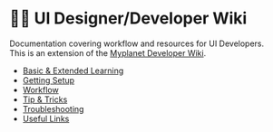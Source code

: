 # 🧑‍💻 UI Designer/Developer Wiki
Documentation covering workflow and resources for UI Developers.<br>
This is an extension of the [Myplanet Developer Wiki].

* [Basic & Extended Learning](learning/learning.md)
* [Getting Setup](setup.md)
* [Workflow](workflow.md)
* [Tip & Tricks](tips.md)
* [Troubleshooting](troubleshooting.md)
* [Useful Links](usefulLinks.md)


[Intro Course Notes]: https://github.com/myplanetdigital/dev-docs/blob/master/Practice%20Areas/Front-End/Udemy%20Web%20Dev%20Course/Course%20Outline.md
[Myplanet Developer Wiki]: https://github.com/myplanetdigital/dev-docs/blob/master/Practice%20Areas/Front-End/Basic%20HTML%20and%20CSS.md
[Codepen Playground]: README.md
[Storybook UI Library]: README.md
[Journey Pattern Library]: https://docs.google.com/document/d/1NRCo-BGMLklQNR7RUoAnvJ7k0nuDM70GizeyTE59T04/edit#heading=h.n7qtfsnz5vrv

